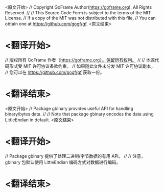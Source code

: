 
<原文开始>
// Copyright GoFrame Author(https://goframe.org). All Rights Reserved.
//
// This Source Code Form is subject to the terms of the MIT License.
// If a copy of the MIT was not distributed with this file,
// You can obtain one at https://github.com/gogf/gf.
<原文结束>

# <翻译开始>
// 版权所有 GoFrame 作者（https://goframe.org）。保留所有权利。
//
// 本源代码形式受 MIT 许可协议条款约束。
// 如果随此文件未分发 MIT 许可协议副本，
// 您可以在 https://github.com/gogf/gf 获取一份。
# <翻译结束>


<原文开始>
// Package gbinary provides useful API for handling binary/bytes data.
//
// Note that package gbinary encodes the data using LittleEndian in default.
<原文结束>

# <翻译开始>
// Package gbinary 提供了处理二进制/字节数据的有用 API。
//
// 注意，gbinary 包默认使用 LittleEndian 编码方式对数据进行编码。
# <翻译结束>

